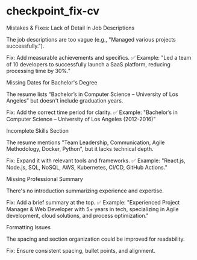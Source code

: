 # checkpoint_fix-cv

Mistakes & Fixes:
Lack of Detail in Job Descriptions

The job descriptions are too vague (e.g., "Managed various projects successfully.").

Fix: Add measurable achievements and specifics.
✅ Example: "Led a team of 10 developers to successfully launch a SaaS platform, reducing processing time by 30%."

Missing Dates for Bachelor's Degree

The resume lists “Bachelor’s in Computer Science – University of Los Angeles” but doesn't include graduation years.

Fix: Add the correct time period for clarity.
✅ Example: "Bachelor’s in Computer Science – University of Los Angeles (2012-2016)"

Incomplete Skills Section

The resume mentions "Team Leadership, Communication, Agile Methodology, Docker, Python", but it lacks technical depth.

Fix: Expand it with relevant tools and frameworks.
✅ Example: "React.js, Node.js, SQL, NoSQL, AWS, Kubernetes, CI/CD, GitHub Actions."

Missing Professional Summary

There's no introduction summarizing experience and expertise.

Fix: Add a brief summary at the top.
✅ Example: "Experienced Project Manager & Web Developer with 5+ years in tech, specializing in Agile development, cloud solutions, and process optimization."

Formatting Issues

The spacing and section organization could be improved for readability.

Fix: Ensure consistent spacing, bullet points, and alignment.
